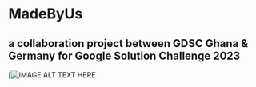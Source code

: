 # MadeByUs

## a collaboration project between GDSC Ghana & Germany for Google Solution Challenge 2023



[![IMAGE ALT TEXT HERE](https://www.youtube.com/watch?v=https://youtu.be/06cSb6E6jhw)



